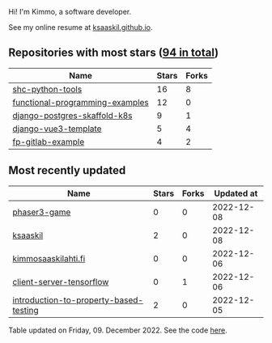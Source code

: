 Hi! I'm Kimmo, a software developer.

See my online resume at [ksaaskil.github.io](https://ksaaskil.github.io).

<!-- repositories starts -->

## Repositories with most stars ([94 in total](https://github.com/ksaaskil?tab=repositories))
| Name        | Stars           | Forks  |
| ------------- |-------------| -----|
|[shc-python-tools](https://github.com/ksaaskil/shc-python-tools)|16|8
|[functional-programming-examples](https://github.com/ksaaskil/functional-programming-examples)|12|0
|[django-postgres-skaffold-k8s](https://github.com/ksaaskil/django-postgres-skaffold-k8s)|9|1
|[django-vue3-template](https://github.com/ksaaskil/django-vue3-template)|5|4
|[fp-gitlab-example](https://github.com/ksaaskil/fp-gitlab-example)|4|2

<!-- repositories ends -->
<!-- recent_repositories starts -->

## Most recently updated
| Name        | Stars           | Forks  | Updated at
| ------------- |-------------| -----|-----|
|[phaser3-game](https://github.com/ksaaskil/phaser3-game)|0|0|2022-12-08
|[ksaaskil](https://github.com/ksaaskil/ksaaskil)|2|0|2022-12-08
|[kimmosaaskilahti.fi](https://github.com/ksaaskil/kimmosaaskilahti.fi)|0|0|2022-12-06
|[client-server-tensorflow](https://github.com/ksaaskil/client-server-tensorflow)|0|1|2022-12-06
|[introduction-to-property-based-testing](https://github.com/ksaaskil/introduction-to-property-based-testing)|2|0|2022-12-05

<!-- recent_repositories ends -->
<!-- updated_at starts -->
Table updated on Friday, 09. December 2022. See the code [here](https://github.com/ksaaskil/ksaaskil).
<!-- updated_at ends -->
